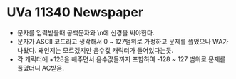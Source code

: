 # UVa 11340 Newspaper

- 문자를 입력받을때 공백문자와 \n에 신경을 써야한다.
- 문자가 ASCII 코드라고 생각해서 0 ~ 127범위로 가정하고 문제를 풀었으나 WA가 나왔다. 왜인지는 모르겠지만 음수값 캐릭터가 들어있다는듯.
- 각 캐릭터에 +128을 해주면서 음수값들까지 포함하여 -128 ~ 127 범위로 문제를 풀었더니 AC받음.
